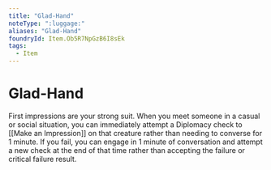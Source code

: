 ```yaml
---
title: "Glad-Hand"
noteType: ":luggage:"
aliases: "Glad-Hand"
foundryId: Item.Ob5R7NpGzB6I8sEk
tags:
  - Item
---
```


# Glad-Hand

First impressions are your strong suit. When you meet someone in a casual or social situation, you can immediately attempt a Diplomacy check to [[Make an Impression]] on that creature rather than needing to converse for 1 minute. If you fail, you can engage in 1 minute of conversation and attempt a new check at the end of that time rather than accepting the failure or critical failure result.
